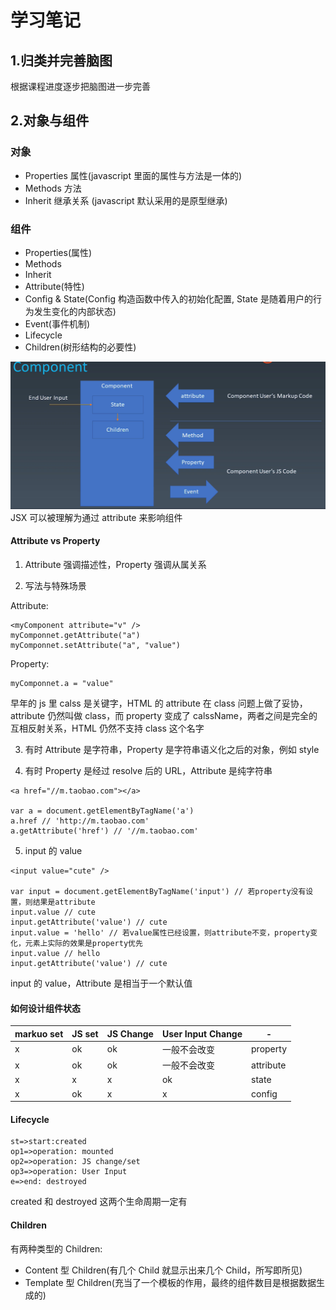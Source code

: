 # 学习笔记

## 1.归类并完善脑图

根据课程进度逐步把脑图进一步完善

## 2.对象与组件

### 对象

- Properties 属性(javascript 里面的属性与方法是一体的)
- Methods 方法
- Inherit 继承关系 (javascript 默认采用的是原型继承)

### 组件

- Properties(属性)
- Methods
- Inherit
- Attribute(特性)
- Config & State(Config 构造函数中传入的初始化配置, State 是随着用户的行为发生变化的内部状态)
- Event(事件机制)
- Lifecycle
- Children(树形结构的必要性)

![avatar](./Components.png)
JSX 可以被理解为通过 attribute 来影响组件

#### Attribute vs Property

1. Attribute 强调描述性，Property 强调从属关系

2. 写法与特殊场景

Attribute:

```
<myComponent attribute="v" />
myComponnet.getAttribute("a")
myComponnet.setAttribute("a", "value")
```

Property:

```
myComponnet.a = "value"
```

早年的 js 里 calss 是关键字，HTML 的 attribute 在 class 问题上做了妥协，attribute 仍然叫做 class，而 property 变成了 calssName，两者之间是完全的互相反射关系，HTML 仍然不支持 class 这个名字

3. 有时 Attribute 是字符串，Property 是字符串语义化之后的对象，例如 style

4. 有时 Property 是经过 resolve 后的 URL，Attribute 是纯字符串

```
<a href="//m.taobao.com"></a>

var a = document.getElementByTagName('a')
a.href // 'http://m.taobao.com'
a.getAttribute('href') // '//m.taobao.com'
```

5. input 的 value

```
<input value="cute" />

var input = document.getElementByTagName('input') // 若property没有设置，则结果是attribute
input.value // cute
input.getAttribute('value') // cute
input.value = 'hello' // 若value属性已经设置，则attribute不变，property变化，元素上实际的效果是property优先
input.value // hello
input.getAttribute('value') // cute
```

input 的 value，Attribute 是相当于一个默认值

#### 如何设计组件状态

| markuo set | JS set | JS Change | User Input Change | -         |
| ---------- | ------ | --------- | ----------------- | --------- |
| x          | ok     | ok        | 一般不会改变      | property  |
| x          | ok     | ok        | 一般不会改变      | attribute |
| x          | x      | x         | ok                | state     |
| x          | ok     | x         | x                 | config    |

#### Lifecycle

```flow
st=>start:created
op1=>operation: mounted
op2=>operation: JS change/set
op3=>operation: User Input
e=>end: destroyed

```

created 和 destroyed 这两个生命周期一定有

#### Children

有两种类型的 Children:

- Content 型 Children(有几个 Child 就显示出来几个 Child，所写即所见)
- Template 型 Children(充当了一个模板的作用，最终的组件数目是根据数据生成的)
